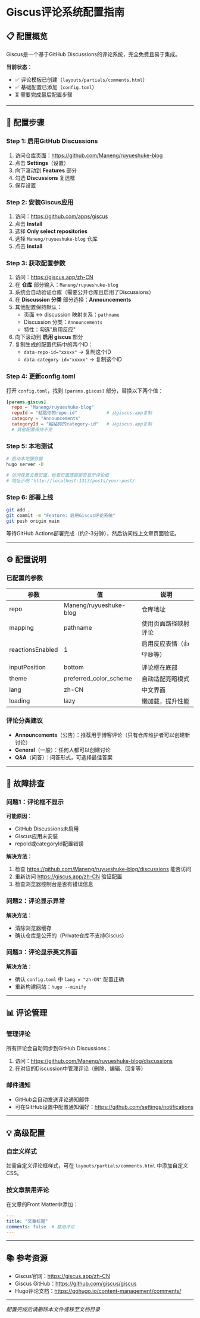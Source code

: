 # Giscus评论系统配置指南

## 📋 配置概览

Giscus是一个基于GitHub Discussions的评论系统，完全免费且易于集成。

**当前状态**：
- ✅ 评论模板已创建（`layouts/partials/comments.html`）
- ✅ 基础配置已添加（`config.toml`）
- ⏳ 需要完成最后配置步骤

---

## 🚀 配置步骤

### Step 1: 启用GitHub Discussions

1. 访问仓库页面：https://github.com/Maneng/ruyueshuke-blog
2. 点击 **Settings**（设置）
3. 向下滚动到 **Features** 部分
4. 勾选 **Discussions** 复选框
5. 保存设置

### Step 2: 安装Giscus应用

1. 访问：https://github.com/apps/giscus
2. 点击 **Install**
3. 选择 **Only select repositories**
4. 选择 `Maneng/ruyueshuke-blog` 仓库
5. 点击 **Install**

### Step 3: 获取配置参数

1. 访问：https://giscus.app/zh-CN
2. 在 **仓库** 部分输入：`Maneng/ruyueshuke-blog`
3. 系统会自动验证仓库（需要公开仓库且启用了Discussions）
4. 在 **Discussion 分类** 部分选择：**Announcements**
5. 其他配置保持默认：
   - 页面 ↔️ discussion 映射关系：`pathname`
   - Discussion 分类：`Announcements`
   - 特性：勾选"启用反应"
6. 向下滚动到 **启用 giscus** 部分
7. 复制生成的配置代码中的两个ID：
   - `data-repo-id="xxxxx"` → 复制这个ID
   - `data-category-id="xxxxx"` → 复制这个ID

### Step 4: 更新config.toml

打开 `config.toml`，找到 `[params.giscus]` 部分，替换以下两个值：

```toml
[params.giscus]
  repo = "Maneng/ruyueshuke-blog"
  repoId = "粘贴你的repo-id"           # 从giscus.app复制
  category = "Announcements"
  categoryId = "粘贴你的category-id"   # 从giscus.app复制
  # 其他配置保持不变
```

### Step 5: 本地测试

```bash
# 启动本地服务器
hugo server -D

# 访问任意文章页面，检查页面底部是否显示评论框
# 地址示例：http://localhost:1313/posts/your-post/
```

### Step 6: 部署上线

```bash
git add .
git commit -m "Feature: 启用Giscus评论系统"
git push origin main
```

等待GitHub Actions部署完成（约2-3分钟），然后访问线上文章页面验证。

---

## ⚙️ 配置说明

### 已配置的参数

| 参数 | 值 | 说明 |
|------|------|------|
| repo | Maneng/ruyueshuke-blog | 仓库地址 |
| mapping | pathname | 使用页面路径映射评论 |
| reactionsEnabled | 1 | 启用反应表情（👍👎😄等） |
| inputPosition | bottom | 评论框在底部 |
| theme | preferred_color_scheme | 自动适配亮暗模式 |
| lang | zh-CN | 中文界面 |
| loading | lazy | 懒加载，提升性能 |

### 评论分类建议

- **Announcements**（公告）：推荐用于博客评论（只有仓库维护者可以创建新讨论）
- **General**（一般）：任何人都可以创建讨论
- **Q&A**（问答）：问答形式，可选择最佳答案

---

## 🔧 故障排查

### 问题1：评论框不显示

**可能原因**：
- GitHub Discussions未启用
- Giscus应用未安装
- repoId或categoryId配置错误

**解决方法**：
1. 检查 https://github.com/Maneng/ruyueshuke-blog/discussions 能否访问
2. 重新访问 https://giscus.app/zh-CN 验证配置
3. 检查浏览器控制台是否有错误信息

### 问题2：评论显示异常

**解决方法**：
- 清除浏览器缓存
- 确认仓库是公开的（Private仓库不支持Giscus）

### 问题3：评论显示英文界面

**解决方法**：
- 确认 `config.toml` 中 `lang = "zh-CN"` 配置正确
- 重新构建网站：`hugo --minify`

---

## 📊 评论管理

### 管理评论

所有评论会自动同步到GitHub Discussions：

1. 访问：https://github.com/Maneng/ruyueshuke-blog/discussions
2. 在对应的Discussion中管理评论（删除、编辑、回复等）

### 邮件通知

- GitHub会自动发送评论通知邮件
- 可在GitHub设置中配置通知偏好：https://github.com/settings/notifications

---

## 💡 高级配置

### 自定义样式

如需自定义评论框样式，可在 `layouts/partials/comments.html` 中添加自定义CSS。

### 按文章禁用评论

在文章的Front Matter中添加：

```yaml
---
title: "文章标题"
comments: false  # 禁用评论
---
```

---

## 📚 参考资源

- Giscus官网：https://giscus.app/zh-CN
- Giscus GitHub：https://github.com/giscus/giscus
- Hugo评论文档：https://gohugo.io/content-management/comments/

---

*配置完成后请删除本文件或移至文档目录*
